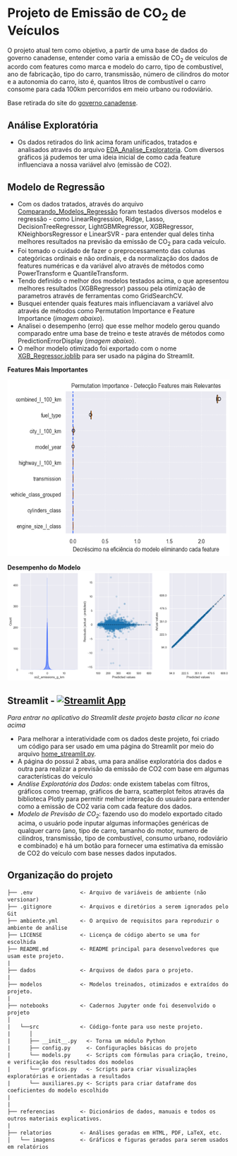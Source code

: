 # Projeto de Emissão de CO<sub>2</sub> de Veículos

O projeto atual tem como objetivo, a partir de uma base de dados do governo canadense, entender como varia a emissão de CO<sub>2</sub> de veículos de acordo com features como marca e modelo do carro, tipo de combustível, ano de fabricação, tipo do carro, transmissão, número de cilindros do motor e a autonomia do carro, isto é, quantos litros de combustível o carro consome para cada 100km percorridos em meio urbano ou rodoviário.

Base retirada do site do [governo canadense](https://open.canada.ca/data/en/dataset/98f1a129-f628-4ce4-b24d-6f16bf24dd64).

## **Análise Exploratória** 
- Os dados retirados do link acima foram unificados, tratados e analisados através do arquivo [EDA_Analise_Exploratoria](notebooks/01_EDA_Analise_Exploratoria.ipynb). Com diversos gráficos já pudemos ter uma ideia inicial de como cada feature influenciava a nossa variável alvo (emissão de CO2).

## **Modelo de Regressão** 
- Com os dados tratados, através do arquivo [Comparando_Modelos_Regressão](notebooks/02_Comparando_Modelos_Regressao.ipynb) foram testados diversos modelos e regressão - como LinearRegression, Ridge, Lasso, DecisionTreeRegressor, LightGBMRegressor, XGBRegressor, KNeighborsRegressor e LinearSVR - para entender qual deles tinha melhores resultados na previsão da emissão de CO<sub>2</sub> para cada veículo. 
- Foi tomado o cuidado de fazer o preprocessamento das colunas categóricas ordinais e não ordinais, e da normalização dos dados de features numéricas e da variável alvo através de métodos como PowerTransform e QuantileTransform. 
- Tendo definido o melhor dos modelos testados acima, o que apresentou melhores resultados (XGBRegressor) passou pela otimização de parametros através de ferramentas como GridSearchCV. 
- Busquei entender quais features mais influenciavam a variável alvo através de métodos como Permutation Importance e Feature Importance (*imagem abaixo*).
- Analisei o desempenho (erro) que esse melhor modelo gerou quando comparado entre uma base de treino e teste através de métodos como PredictionErrorDisplay (*imagem abaixo*).
- O melhor modelo otimizado foi exportado com o nome [XGB_Regressor.joblib](modelos/) para ser usado na página do Streamlit.

**Features Mais Importantes**

<img src="relatorios/imagens/Permutation Importance.png" title="Título" height="400"/>


**Desempenho do Modelo**
![Desempenho do Modelo XGBRegressor](relatorios/imagens/Resultados%20Treino%20x%20Teste%20-%20Modelo%20XGBRegressor.png)


## **Streamlit** - [![Streamlit App](https://img.shields.io/badge/Streamlit-Live-red?logo=streamlit)](https://emissaodeco2veicular-projeto-renato.streamlit.app/)

*Para entrar no aplicativo do Streamlit deste projeto basta clicar no ícone acima*

- Para melhorar a interatividade com os dados deste projeto, foi criado um código para ser usado em uma página do Streamlit por meio do arquivo [home_streamlit.py](home_streamlit.py).
- A página do possui 2 abas, uma para análise exploratória dos dados e outra para realizar a previsão da emissão de CO2 com base em algumas características do veículo
- *Análise Exploratória dos Dados*: onde existem tabelas com filtros, gráficos como treemap, gráficos de barra, scatterplot feitos através da biblioteca Plotly para permitir melhor interação do usuário para entender como a emissão de CO2 varia com cada feature dos dados.
- *Modelo de Previsão de CO<sub>2</sub>*: fazendo uso do modelo exportado citado acima, o usuário pode inputar algumas informações genéricas de qualquer carro (ano, tipo de carro, tamanho do motor, numero de cilindros, transmissão, tipo de combustível, consumo urbano, rodoviário e combinado) e há um botão para fornecer uma estimativa da emissão de CO2 do veículo com base nesses dados inputados. 


## Organização do projeto

```
├── .env               <- Arquivo de variáveis de ambiente (não versionar)
├── .gitignore         <- Arquivos e diretórios a serem ignorados pelo Git
├── ambiente.yml       <- O arquivo de requisitos para reproduzir o ambiente de análise
├── LICENSE            <- Licença de código aberto se uma for escolhida
├── README.md          <- README principal para desenvolvedores que usam este projeto.
|
├── dados              <- Arquivos de dados para o projeto.
|
├── modelos            <- Modelos treinados, otimizados e extraídos do projeto.
|
├── notebooks          <- Cadernos Jupyter onde foi desenvolvido o projeto
│
|   └──src             <- Código-fonte para uso neste projeto.
|      │
|      ├── __init__.py   <- Torna um módulo Python
|      ├── config.py     <- Configurações básicas do projeto
|      └── models.py     <- Scripts com fórmulas para criação, treino, e verificação dos resultados dos modelos
|      └── graficos.py   <- Scripts para criar visualizações exploratórias e orientadas a resultados
|      └── auxiliares.py <- Scripts para criar dataframe dos coeficientes do modelo escolhido
|
|
├── referencias        <- Dicionários de dados, manuais e todos os outros materiais explicativos.
|
├── relatorios         <- Análises geradas em HTML, PDF, LaTeX, etc.
│   └── imagens        <- Gráficos e figuras gerados para serem usados em relatórios



